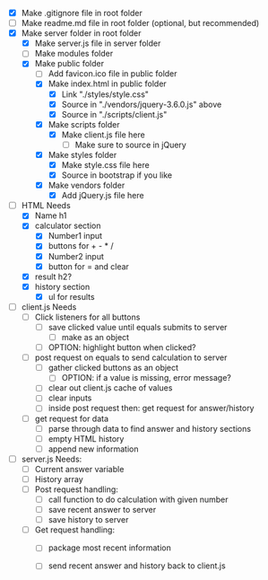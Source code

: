 - [X] Make .gitignore file in root folder
- [ ] Make readme.md file in root folder (optional, but recommended)
- [x] Make server folder in root folder
    - [x] Make server.js file in server folder
    - [ ] Make modules folder
    - [x] Make public folder
        - [ ] Add favicon.ico file in public folder
        - [x] Make index.html in public folder
            - [x] Link "./styles/style.css"
            - [x] Source in "./vendors/jquery-3.6.0.js" above
            - [x] Source in "./scripts/client.js" 
        - [x] Make scripts folder
            - [x] Make client.js file here
                - [ ] Make sure to source in jQuery
        - [x] Make styles folder
            - [x] Make style.css file here
            - [x] Source in bootstrap if you like
        - [x] Make vendors folder
            - [x] Add jQuery.js file here
- [ ] HTML Needs
    - [x] Name h1
    - [x] calculator section
        - [x] Number1 input
        - [x] buttons for + - * /
        - [x] Number2 input
        - [x] button for = and clear
    - [x] result h2?
    - [x] history section
        - [x] ul for results

- [ ] client.js Needs
    - [ ] Click listeners for all buttons
        - [ ] save clicked value until equals submits to server
            - [ ] make as an object
        - [ ] OPTION: highlight button when clicked?
    - [ ] post request on equals to send calculation to server
        - [ ] gather clicked buttons as an object
            - [ ] OPTION: if a value is missing, error message?
        - [ ] clear out client.js cache of values 
        - [ ] clear inputs
        - [ ] inside post request then: get request for answer/history
    - [ ] get request for data
        - [ ] parse through data to find answer and history sections
        - [ ] empty HTML history
        - [ ] append new information

- [ ] server.js Needs:
    - [ ] Current answer variable
    - [ ] History array
    - [ ] Post request handling:
        - [ ] call function to do calculation with given number
        - [ ] save recent answer to server
        - [ ] save history to server
    - [ ] Get request handling: 
        - [ ] package most recent information
        - [ ] send recent answer and history back to client.js



